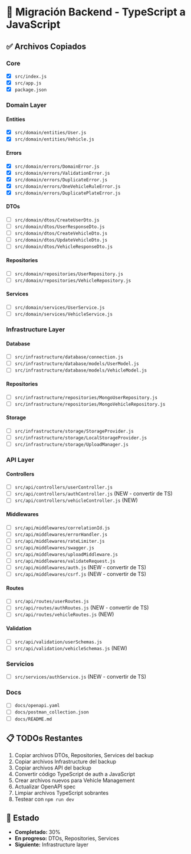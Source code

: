 # 🚀 Migración Backend - TypeScript a JavaScript

## ✅ Archivos Copiados

### Core
- [x] `src/index.js`
- [x] `src/app.js`
- [x] `package.json`

### Domain Layer
#### Entities
- [x] `src/domain/entities/User.js`
- [x] `src/domain/entities/Vehicle.js`

#### Errors
- [x] `src/domain/errors/DomainError.js`
- [x] `src/domain/errors/ValidationError.js`
- [x] `src/domain/errors/DuplicateError.js`
- [x] `src/domain/errors/OneVehicleRuleError.js`
- [x] `src/domain/errors/DuplicatePlateError.js`

#### DTOs
- [ ] `src/domain/dtos/CreateUserDto.js`
- [ ] `src/domain/dtos/UserResponseDto.js`
- [ ] `src/domain/dtos/CreateVehicleDto.js`
- [ ] `src/domain/dtos/UpdateVehicleDto.js`
- [ ] `src/domain/dtos/VehicleResponseDto.js`

#### Repositories
- [ ] `src/domain/repositories/UserRepository.js`
- [ ] `src/domain/repositories/VehicleRepository.js`

#### Services
- [ ] `src/domain/services/UserService.js`
- [ ] `src/domain/services/VehicleService.js`

### Infrastructure Layer
#### Database
- [ ] `src/infrastructure/database/connection.js`
- [ ] `src/infrastructure/database/models/UserModel.js`
- [ ] `src/infrastructure/database/models/VehicleModel.js`

#### Repositories
- [ ] `src/infrastructure/repositories/MongoUserRepository.js`
- [ ] `src/infrastructure/repositories/MongoVehicleRepository.js`

#### Storage
- [ ] `src/infrastructure/storage/StorageProvider.js`
- [ ] `src/infrastructure/storage/LocalStorageProvider.js`
- [ ] `src/infrastructure/storage/UploadManager.js`

### API Layer
#### Controllers
- [ ] `src/api/controllers/userController.js`
- [ ] `src/api/controllers/authController.js` (NEW - convertir de TS)
- [ ] `src/api/controllers/vehicleController.js` (NEW)

#### Middlewares
- [ ] `src/api/middlewares/correlationId.js`
- [ ] `src/api/middlewares/errorHandler.js`
- [ ] `src/api/middlewares/rateLimiter.js`
- [ ] `src/api/middlewares/swagger.js`
- [ ] `src/api/middlewares/uploadMiddleware.js`
- [ ] `src/api/middlewares/validateRequest.js`
- [ ] `src/api/middlewares/auth.js` (NEW - convertir de TS)
- [ ] `src/api/middlewares/csrf.js` (NEW - convertir de TS)

#### Routes
- [ ] `src/api/routes/userRoutes.js`
- [ ] `src/api/routes/authRoutes.js` (NEW - convertir de TS)
- [ ] `src/api/routes/vehicleRoutes.js` (NEW)

#### Validation
- [ ] `src/api/validation/userSchemas.js`
- [ ] `src/api/validation/vehicleSchemas.js` (NEW)

### Servicios
- [ ] `src/services/authService.js` (NEW - convertir de TS)

### Docs
- [ ] `docs/openapi.yaml`
- [ ] `docs/postman_collection.json`
- [ ] `docs/README.md`

## 📋 TODOs Restantes

1. Copiar archivos DTOs, Repositories, Services del backup
2. Copiar archivos Infrastructure del backup
3. Copiar archivos API del backup
4. Convertir código TypeScript de auth a JavaScript
5. Crear archivos nuevos para Vehicle Management
6. Actualizar OpenAPI spec
7. Limpiar archivos TypeScript sobrantes
8. Testear con `npm run dev`

## 🔄 Estado
- **Completado:** 30%
- **En progreso:** DTOs, Repositories, Services
- **Siguiente:** Infrastructure layer

